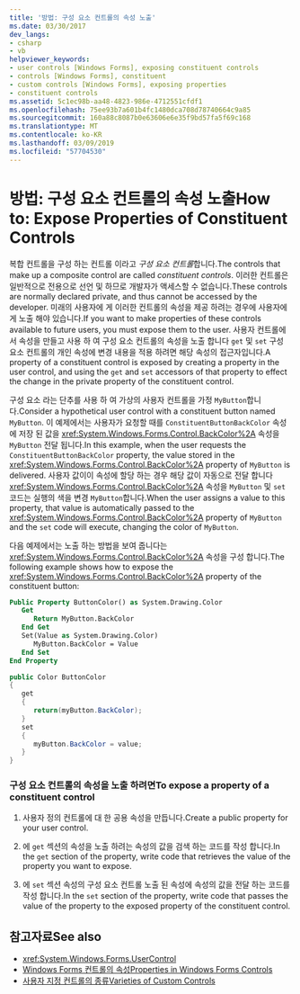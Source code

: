 ```yaml
---
title: '방법: 구성 요소 컨트롤의 속성 노출'
ms.date: 03/30/2017
dev_langs:
- csharp
- vb
helpviewer_keywords:
- user controls [Windows Forms], exposing constituent controls
- controls [Windows Forms], constituent
- custom controls [Windows Forms], exposing properties
- constituent controls
ms.assetid: 5c1ec98b-aa48-4823-986e-4712551cfdf1
ms.openlocfilehash: 75ee93b7a601b4fc1480dca708d78740664c9a85
ms.sourcegitcommit: 160a88c8087b0e63606e6e35f9bd57fa5f69c168
ms.translationtype: MT
ms.contentlocale: ko-KR
ms.lasthandoff: 03/09/2019
ms.locfileid: "57704530"
---
```

# <a name="how-to-expose-properties-of-constituent-controls"></a><span data-ttu-id="8b5be-102">방법: 구성 요소 컨트롤의 속성 노출</span><span class="sxs-lookup"><span data-stu-id="8b5be-102">How to: Expose Properties of Constituent Controls</span></span>
<span data-ttu-id="8b5be-103">복합 컨트롤을 구성 하는 컨트롤 이라고 *구성 요소 컨트롤*합니다.</span><span class="sxs-lookup"><span data-stu-id="8b5be-103">The controls that make up a composite control are called *constituent controls*.</span></span> <span data-ttu-id="8b5be-104">이러한 컨트롤은 일반적으로 전용으로 선언 및 하므로 개발자가 액세스할 수 없습니다.</span><span class="sxs-lookup"><span data-stu-id="8b5be-104">These controls are normally declared private, and thus cannot be accessed by the developer.</span></span> <span data-ttu-id="8b5be-105">미래의 사용자에 게 이러한 컨트롤의 속성을 제공 하려는 경우에 사용자에 게 노출 해야 있습니다.</span><span class="sxs-lookup"><span data-stu-id="8b5be-105">If you want to make properties of these controls available to future users, you must expose them to the user.</span></span> <span data-ttu-id="8b5be-106">사용자 컨트롤에서 속성을 만들고 사용 하 여 구성 요소 컨트롤의 속성을 노출 합니다 `get` 및 `set` 구성 요소 컨트롤의 개인 속성에 변경 내용을 적용 하려면 해당 속성의 접근자입니다.</span><span class="sxs-lookup"><span data-stu-id="8b5be-106">A property of a constituent control is exposed by creating a property in the user control, and using the `get` and `set` accessors of that property to effect the change in the private property of the constituent control.</span></span>  
  
 <span data-ttu-id="8b5be-107">구성 요소 라는 단추를 사용 하 여 가상의 사용자 컨트롤을 가정 `MyButton`합니다.</span><span class="sxs-lookup"><span data-stu-id="8b5be-107">Consider a hypothetical user control with a constituent button named `MyButton`.</span></span> <span data-ttu-id="8b5be-108">이 예제에서는 사용자가 요청할 때를 `ConstituentButtonBackColor` 속성에 저장 된 값을 <xref:System.Windows.Forms.Control.BackColor%2A> 속성을 `MyButton` 전달 됩니다.</span><span class="sxs-lookup"><span data-stu-id="8b5be-108">In this example, when the user requests the `ConstituentButtonBackColor` property, the value stored in the <xref:System.Windows.Forms.Control.BackColor%2A> property of `MyButton` is delivered.</span></span> <span data-ttu-id="8b5be-109">사용자 값이이 속성에 할당 하는 경우 해당 값이 자동으로 전달 합니다 <xref:System.Windows.Forms.Control.BackColor%2A> 속성을 `MyButton` 및 `set` 코드는 실행의 색을 변경 `MyButton`합니다.</span><span class="sxs-lookup"><span data-stu-id="8b5be-109">When the user assigns a value to this property, that value is automatically passed to the <xref:System.Windows.Forms.Control.BackColor%2A> property of `MyButton` and the `set` code will execute, changing the color of `MyButton`.</span></span>  
  
 <span data-ttu-id="8b5be-110">다음 예제에서는 노출 하는 방법을 보여 줍니다는 <xref:System.Windows.Forms.Control.BackColor%2A> 속성을 구성 합니다.</span><span class="sxs-lookup"><span data-stu-id="8b5be-110">The following example shows how to expose the <xref:System.Windows.Forms.Control.BackColor%2A> property of the constituent button:</span></span>  
  
```vb  
Public Property ButtonColor() as System.Drawing.Color  
   Get  
      Return MyButton.BackColor  
   End Get  
   Set(Value as System.Drawing.Color)  
      MyButton.BackColor = Value  
   End Set  
End Property  
```  
  
```csharp  
public Color ButtonColor  
{  
   get  
   {  
      return(myButton.BackColor);  
   }  
   set  
   {  
      myButton.BackColor = value;  
   }  
}  
```  
  
### <a name="to-expose-a-property-of-a-constituent-control"></a><span data-ttu-id="8b5be-111">구성 요소 컨트롤의 속성을 노출 하려면</span><span class="sxs-lookup"><span data-stu-id="8b5be-111">To expose a property of a constituent control</span></span>  
  
1.  <span data-ttu-id="8b5be-112">사용자 정의 컨트롤에 대 한 공용 속성을 만듭니다.</span><span class="sxs-lookup"><span data-stu-id="8b5be-112">Create a public property for your user control.</span></span>  
  
2.  <span data-ttu-id="8b5be-113">에 `get` 섹션의 속성을 노출 하려는 속성의 값을 검색 하는 코드를 작성 합니다.</span><span class="sxs-lookup"><span data-stu-id="8b5be-113">In the `get` section of the property, write code that retrieves the value of the property you want to expose.</span></span>  
  
3.  <span data-ttu-id="8b5be-114">에 `set` 섹션 속성의 구성 요소 컨트롤 노출 된 속성에 속성의 값을 전달 하는 코드를 작성 합니다.</span><span class="sxs-lookup"><span data-stu-id="8b5be-114">In the `set` section of the property, write code that passes the value of the property to the exposed property of the constituent control.</span></span>  
  
## <a name="see-also"></a><span data-ttu-id="8b5be-115">참고자료</span><span class="sxs-lookup"><span data-stu-id="8b5be-115">See also</span></span>
- <xref:System.Windows.Forms.UserControl>
- [<span data-ttu-id="8b5be-116">Windows Forms 컨트롤의 속성</span><span class="sxs-lookup"><span data-stu-id="8b5be-116">Properties in Windows Forms Controls</span></span>](properties-in-windows-forms-controls.md)
- [<span data-ttu-id="8b5be-117">사용자 지정 컨트롤의 종류</span><span class="sxs-lookup"><span data-stu-id="8b5be-117">Varieties of Custom Controls</span></span>](varieties-of-custom-controls.md)
